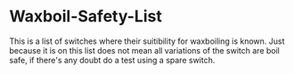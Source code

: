 # Waxboil-Safety-List

This is a list of switches where their suitibility for waxboiling is known. Just because it is on this list does not mean all variations of the switch are boil safe, if there's any doubt do a test using a spare switch.
